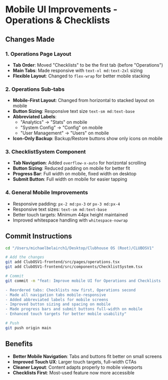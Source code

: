# Mobile UI Improvements - Operations & Checklists

## Changes Made

### 1. **Operations Page Layout**
- **Tab Order**: Moved "Checklists" to be the first tab (before "Operations")
- **Main Tabs**: Made responsive with `text-xl md:text-2xl` sizing
- **Flexible Layout**: Changed to `flex-wrap` for better mobile stacking

### 2. **Operations Sub-tabs**
- **Mobile-First Layout**: Changed from horizontal to stacked layout on mobile
- **Button Sizing**: Responsive text size `text-sm md:text-base`
- **Abbreviated Labels**: 
  - "Analytics" → "Stats" on mobile
  - "System Config" → "Config" on mobile  
  - "User Management" → "Users" on mobile
- **Icon-Only Backup**: Backup/Restore buttons show only icons on mobile

### 3. **ChecklistSystem Component**
- **Tab Navigation**: Added `overflow-x-auto` for horizontal scrolling
- **Button Sizing**: Reduced padding on mobile for better fit
- **Progress Bar**: Full width on mobile, fixed width on desktop
- **Submit Button**: Full width on mobile for easier tapping

### 4. **General Mobile Improvements**
- Responsive padding: `px-2 md:px-3` or `px-3 md:px-4`
- Responsive text sizes: `text-sm md:text-base`
- Better touch targets: Minimum 44px height maintained
- Improved whitespace handling with `whitespace-nowrap`

## Commit Instructions

```bash
cd "/Users/michaelbelairch1/Desktop/Clubhouse OS (Root)/CLUBOSV1"

# Add the changes
git add ClubOSV1-frontend/src/pages/operations.tsx
git add ClubOSV1-frontend/src/components/ChecklistSystem.tsx

# Commit
git commit -m "feat: Improve mobile UI for Operations and Checklists

- Reordered tabs: Checklists now first, Operations second
- Made all navigation tabs mobile-responsive
- Added abbreviated labels for mobile screens
- Improved button sizing and spacing on mobile
- Made progress bars and submit buttons full-width on mobile
- Enhanced touch targets for better mobile usability"

# Push
git push origin main
```

## Benefits
- **Better Mobile Navigation**: Tabs and buttons fit better on small screens
- **Improved Touch UX**: Larger touch targets, full-width CTAs
- **Cleaner Layout**: Content adapts properly to mobile viewports
- **Checklists First**: Most-used feature now more accessible